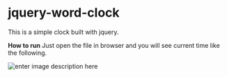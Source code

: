 # jquery-word-clock

This is a simple clock built with jquery.

**How to run**
Just open the file in browser and you will see current time like the following.

![enter image description here](https://i.imgur.com/fcW2p2J.png)
